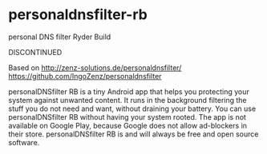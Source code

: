 # personaldnsfilter-rb
personal DNS filter Ryder Build

DISCONTINUED

Based on
http://zenz-solutions.de/personaldnsfilter/
https://github.com/IngoZenz/personaldnsfilter


personalDNSfilter RB is a tiny Android app that helps you protecting your system against unwanted content. It runs in the background filtering the stuff you do not need and want, without draining your battery. You can use personalDNSfilter RB without having your system rooted. The app is not available on Google Play, because Google does not allow ad-blockers in their store. personalDNSfilter RB is and will always be free and open source software.

